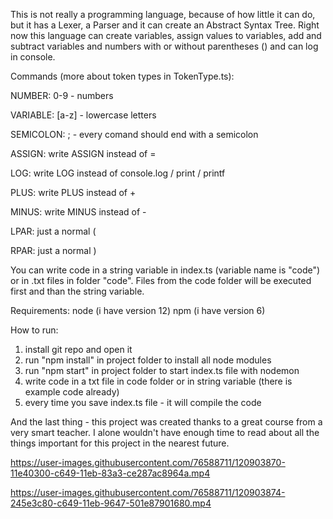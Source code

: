 This is not really a programming language, because of how little it can do, but it has a Lexer, a Parser and it can create an Abstract Syntax Tree.
Right now this language can create variables, assign values to variables, add and subtract variables and numbers with or without parentheses () and can log in console.

Commands (more about token types in TokenType.ts):

NUMBER: 0-9 - numbers

VARIABLE: [a-z] - lowercase letters

SEMICOLON: ; - every comand should end with a semicolon

ASSIGN: write ASSIGN instead of =

LOG: write LOG instead of console.log / print / printf

PLUS: write PLUS instead of +

MINUS: write MINUS instead of -

LPAR: just a normal (

RPAR: just a normal )


You can write code in a string variable in index.ts (variable name is "code") or in .txt files in folder "code". Files from the code folder will be executed first and than the string variable.

Requirements:
node (i have version 12)
npm (i have version 6)

How to run:

1. install git repo and open it
2. run "npm install" in project folder to install all node modules
3. run "npm start" in project folder to start index.ts file with nodemon
4. write code in a txt file in code folder or in string variable (there is example code already)
5. every time you save index.ts file - it will compile the code

And the last thing - this project was created thanks to a great course from a very smart teacher. I alone wouldn't have enough time to read about all the things important for this project in the nearest future.


https://user-images.githubusercontent.com/76588711/120903870-11e40300-c649-11eb-83a3-ce287ac8964a.mp4


https://user-images.githubusercontent.com/76588711/120903874-245e3c80-c649-11eb-9647-501e87901680.mp4


